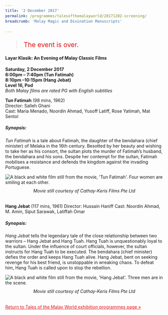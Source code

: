 ```yaml
---
title: '2 December 2017'
permalink: /programmes/talesofthemalayworld/20171202-screening/
breadcrumb: 'Malay Magic and Divination Manuscripts'

---
```



<blockquote style="color: #E21216; font-size: 150%;">The event is over.</blockquote>

#### Layar Klasik: An Evening of Malay Classic Films

__Saturday, 2 December 2017__<br>
__6:00pm – 7:40pm (Tun Fatimah)__<br>
__8:10pm –10:15pm (Hang Jebat)__<br>
__Level 16, Pod__<br>
_Both Malay films are rated PG with English subtitles_

__Tun Fatimah__ (98 mins, 1962)<br>
Director: Salleh Ghani<br>
Cast: Maria Menado, Noordin Ahmad, Yusoff Latiff, Rose Yatimah, Mat Sentol

##### Synopsis:

_Tun Fatimah_ is a tale about Fatimah, the daughter of the bendahara (chief minister) of Melaka in the 16th century. Besotted by her beauty and wishing to take her as his consort, the sultan plots the murder of Fatimah’s husband, the bendahara and his sons. Despite her contempt for the sultan, Fatimah mobilises a resistance and defends the kingdom against the invading Portuguese.

<img srcset="/images/event-images/tmw/Tun-Fatimah-01-768x576-1_400w.jpg 400w, /images/event-images/tmw/Tun-Fatimah-01-768x576-1_760w.jpg 760w" sizes="(max-width: 500px) 40vw, 76vw" height="570" width="760" src="/images/event-images/tmw/Tun-Fatimah-01-768x576-1_400w.jpg" alt="A black and white film still from the movie, 'Tun Fatimah'. Four women are smiling at each other.">
<center style="margin-top: 10px;"><h6 style="margin-top: 10px;">Movie still courtesy of Cathay-Keris Films Pte Ltd</h6></center>

__Hang Jebat__ (117 mins, 1961)
Director: Hussain Haniff
Cast: Noordin Ahmad, M. Amin, Siput Sarawak, Latiffah Omar

##### Synopsis:

_Hang Jebat_ tells the legendary tale of the close relationship between two warriors – Hang Jebat and Hang Tuah. Hang Tuah is unquestionably loyal to the sultan. Under the influence of court officials, however, the sultan instructs for Hang Tuah to be executed. The bendahara (chief minister) defies the order and keeps Hang Tuah alive. Hang Jebat, bent on seeking revenge for his best friend, is unstoppable in wreaking chaos. To defeat him, Hang Tuah is called upon to stop the rebellion.

<img srcset="/images/event-images/tmw/Hang-Jebat-01-768x576-1_400w.jpg 400w, /images/event-images/tmw/Hang-Jebat-01-768x576-1_760w.jpg 760w" sizes="(max-width: 500px) 40vw, 76vw" height="570" width="760" src="/images/event-images/tmw/Hang-Jebat-01-768x576-1_400w.jpg" alt="A black and white film still from the movie, 'Hang Jebat'. Three men are in the scene.">
<center style="margin-top: 10px;"><h6 style="margin-top: 10px;">Movie still courtesy of Cathay-Keris Films Pte Ltd</h6></center>

<a href="/exhibitions/past-exhibitions/talesofthemalayworld/programmes/" style="color:#E21216;">Return to Tales of the Malay World exhibition programmes page &#187;</a>
